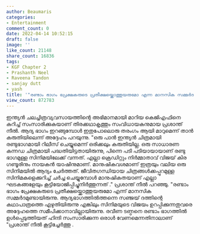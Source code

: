 ```yaml
---
author: Beaumaris
categories:
- Entertainment
comment_count: 0
date: 2022-04-14 10:52:15
draft: false
image: ''
like_count: 21148
share_count: 16836
tags:
- KGF Chapter 2
- Prashanth Neel
- Raveena Tandon
- sanjay dutt
- yash
title: '"രണ്ടാം ഭാ​ഗം പ്രേക്ഷകരുടെ പ്രതീക്ഷയ്ക്കൊത്തുയരുമോ എന്ന മാനസിക സമ്മർദമുണ്ടായിരുന്നു"'
view_count: 872783
---
```


ഇന്ത്യൻ ചലച്ചിത്രവ്യവസായത്തിന്റെ അഭിമാനമായി മാറിയ കെജിഎഫിനെ കുറിച്ച് സംസാരിക്കുകയാണ് തിരക്കഥാകൃത്തും സംവിധായകനുമായ പ്രശാന്ത് നീൽ. ആദ്യ ഭാഗം ഇറങ്ങുമ്പോൾ ഇതുപോലൊരു തരംഗം ആയി മാറുമെന്ന് താൻ കരുതിയിലെന്ന് അദ്ദേഹം പറയുന്നു. "ഒരു പാൻ ഇന്ത്യൻ ചിത്രമായി രണ്ടുഭാഗമായി റിലീസ് ചെയ്യുമെന്ന് ഒരിക്കലും കരുതിയില്ല. ഒരു സാധാരണ കന്നഡ ചിത്രമായി പദ്ധതിയിട്ടതായിരുന്നു, പിന്നെ പടി പടിയായായാണ് രണ്ടു ഭാഗമുള്ള സിനിമയിലേക്ക് വന്നത്. എല്ലാ ക്രെഡിറ്റും നിർമ്മാതാവ് വിജയ് കിര​ഗണ്ടൂരിനും നായകൻ യാഷിനുമാണ്. മാനുഷികവശമാണ് ഇത്രയും വലിയ ഒരു സിനിമയിൽ ആദ്യം ചേർത്തത്. ജീവിത​ഗന്ധിയായ ചിത്രങ്ങൾക്കപ്പുറമുള്ള സിനിമകളെക്കുറിച്ച് ചർച്ച ചെയ്യുമ്പോൾ മാനുഷികതയാണ് എല്ലാ ഘടകങ്ങളേയും കൂട്ടിയോജിപ്പിച്ചുനിർത്തുന്നത് ." പ്രശാന്ത് നീൽ പറഞ്ഞു. "രണ്ടാം ഭാ​ഗം പ്രേക്ഷകരുടെ പ്രതീക്ഷയ്ക്കൊത്തുയരുമോ എന്ന് മാനസിക സമ്മർദമുണ്ടായിരുന്നു. ആദ്യഭാ​ഗത്തിൽത്തന്നെ സഞ്ജയ് ദത്തിന്റെ കഥാപാത്രത്തെ എഴുതിയിരുന്നു എങ്കിലും സിനിമയുടെ വിജയം ഉറപ്പിക്കുന്നതുവരെ അദ്ദേഹത്തെ സമീപിക്കാനാവില്ലായിരുന്നു. രവീണ ടണ്ഠനെ രണ്ടാം ഭാ​ഗത്തിൽ ഉൾപ്പെടുത്തിയത് ഹിന്ദി സംസാരിക്കുന്ന ഒരാൾ വേണമെന്നതിനാലാണ് "പ്രശാന്ത് നീൽ കൂട്ടിച്ചേർത്തു .